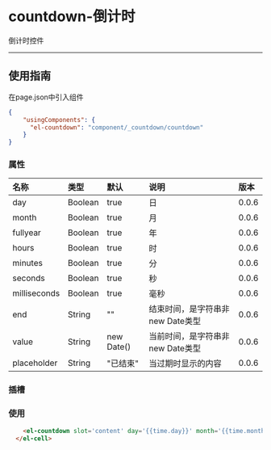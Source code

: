 # countdown-倒计时

倒计时控件

---

## 使用指南

在page.json中引入组件

```json
{
    "usingComponents": {
      "el-countdown": "component/_countdown/countdown"
    }
}
```

### 属性

| 名称 | 类型 | 默认 | 说明 | 版本 |
| :--- | :--- | :--- | :--- | :--- |
| day | Boolean | true | 日 | 0.0.6 |
| month | Boolean | true | 月 | 0.0.6 |
| fullyear | Boolean | true | 年 | 0.0.6 |
| hours | Boolean | true | 时 | 0.0.6 |
| minutes | Boolean | true | 分 | 0.0.6 |
| seconds | Boolean | true | 秒 | 0.0.6 |
| milliseconds | Boolean | true | 毫秒 | 0.0.6 |
| end | String | "" | 结束时间，是字符串非new Date类型 | 0.0.6 |
| value | String | new Date\(\) | 当前时间，是字符串非new Date类型 | 0.0.6 |
| placeholder | String | "已结束" | 当过期时显示的内容 | 0.0.6 |

### 插槽



### 使用

```html
    <el-countdown slot='content' day='{{time.day}}' month='{{time.month}}' fullyear='{{time.fullyear}}' hours='{{time.hours}}' minutes='{{time.minutes}}' seconds='{{time.seconds}}' milliseconds='{{time.milliseconds}}' end='{{"2030-07-14"}}' interval='-'></el-countdown>
  </el-cell>
```



